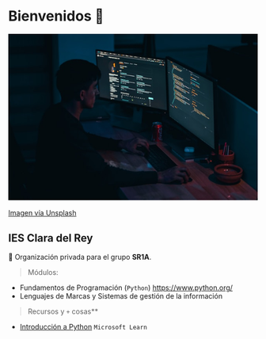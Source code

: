 # Bienvenidos 👋

![Grupo DW2A](https://raw.githubusercontent.com/SR1Agrupo/.github/main/profile/mohammad-rahmani-_Fx34KeqIEw-unsplash.jpg "Este es un grupo privado")

[Imagen vía Unsplash](https://unsplash.com/es/fotos/_Fx34KeqIEw)

## IES Clara del Rey

🙋 Organización privada para el grupo **SR1A**.

> Módulos:

- Fundamentos de Programación (`Python`) <https://www.python.org/>
- Lenguajes de Marcas y Sistemas de gestión de la información

> Recursos y `+` cosas**

- [Introducción a Python](https://learn.microsoft.com/es-es/training/modules/intro-to-python/) `Microsoft Learn`
